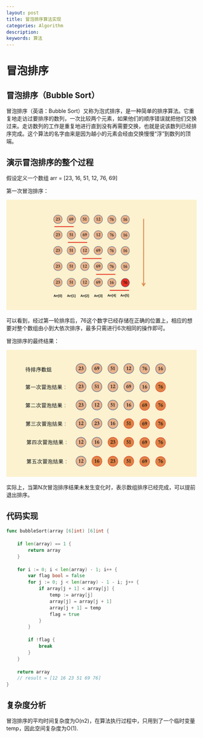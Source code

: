 ```yaml
---
layout: post
title: 冒泡排序算法实现
categories: Algorithm
description: 
keywords: 算法
---
```


# 冒泡排序

## 冒泡排序（Bubble Sort）

冒泡排序（英语：Bubble Sort）又称为泡式排序，是一种简单的排序算法。它重复地走访过要排序的数列，一次比较两个元素，如果他们的顺序错误就把他们交换过来。走访数列的工作是重复地进行直到没有再需要交换，也就是说该数列已经排序完成。这个算法的名字由来是因为越小的元素会经由交换慢慢“浮”到数列的顶端。

## 演示冒泡排序的整个过程

假设定义一个数组 arr = [23, 16, 51, 12, 76, 69]

第一次冒泡排序：

![](/images/posts/algorithm/bubble_1.png)

可以看到，经过第一轮排序后，76这个数字已经存储在正确的位置上，相应的想要对整个数组由小到大依次排序，最多只需进行6次相同的操作即可。

冒泡排序的最终结果：

![](/images/posts/algorithm/bubble_2.png)

实际上，当第N次冒泡排序结果未发生变化时，表示数组排序已经完成，可以提前退出排序。

## 代码实现

```go
func bubbleSort(array [6]int) [6]int {

	if len(array) == 1 {
		return array
	}

	for i := 0; i < len(array) - 1; i++ {
		var flag bool = false
		for j := 0; j < len(array) - 1 - i; j++ {
			if array[j + 1] < array[j] {
				temp := array[j]
				array[j] = array[j + 1]
				array[j + 1] = temp
				flag = true
			}
		}

		if !flag {
			break
		}
	}

	return array
	// result = [12 16 23 51 69 76]
}

```

## 复杂度分析

冒泡排序的平均时间复杂度为O(n2)，在算法执行过程中，只用到了一个临时变量temp，因此空间复杂度为O(1).

